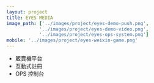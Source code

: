 ```yaml
---
layout: project
title: EYES MEDIA
image_path: ['../images/project/eyes-demo-push.png',
			'../images/project/eyes-demo-video.png',
			'../images/project/eyes-ops-system.png']
mobile: '../images/project/eyes-weixin-game.png'
---
```

-   販賣機平台
-   互動式註冊
-   OPS 控制台